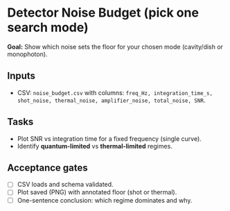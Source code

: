 # Detector Noise Budget (pick one search mode)
**Goal:** Show which noise sets the floor for your chosen mode (cavity/dish or monophoton).

## Inputs
- CSV: `noise_budget.csv` with columns: `freq_Hz, integration_time_s, shot_noise, thermal_noise, amplifier_noise, total_noise, SNR`.

## Tasks
- Plot SNR vs integration time for a fixed frequency (single curve).
- Identify **quantum-limited** vs **thermal-limited** regimes.

## Acceptance gates
- [ ] CSV loads and schema validated.
- [ ] Plot saved (PNG) with annotated floor (shot or thermal).
- [ ] One-sentence conclusion: which regime dominates and why.
